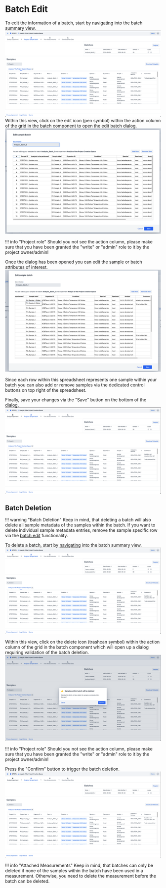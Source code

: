 # Batch Edit

To edit the information of a batch, start by [navigating](batch_introduction.md#batch-navigation)
into the batch summary view.
![batch_summary](images/batch_summary_with_batch.png)
Within this view, click on the edit icon (pen symbol) within the action column of the grid in the batch component
to open the edit batch dialog.
![batch_edit_dialog](images/batch_edit_dialog.png)

!!! info "Project role"
    Should you not see the action column,
    please make sure that you have been granted the "write" or "admin" role to it by the project owner/admin!

Once the dialog has been opened you can edit the sample or batch attributes of interest.
![batch_edit_dialog_edited](images/batch_edit_dialog_edited.png)

Since each row within this spreadsheet represents one sample within your batch you can also add or remove 
samples via the dedicated control buttons on top right of the spreadsheet.

Finally, save your changes via the "Save" button on the bottom of the dialog. 
![batch_edit_summary_edited.png](images/batch_edit_summary_edited.png)

## Batch Deletion

!!! warning "Batch Deletion"
    Keep in mind, that deleting a batch will also delete all sample metadata of the samples within the batch.
    If you want to delete individual sample metadata entries, remove the sample specific row via the [batch edit](#batch-edit) functionality.

To delete a batch, start by [navigating](batch_introduction.md#batch-navigation)
into the batch summary view.
![batch_deletion_summary](images/batch_deletion_summary.png)

Within this view, click on the delete icon (trashcan symbol) within the action column of the grid in the batch component
which will open up a dialog requiring validation of the batch deletion. 
![batch_deletion_triggered](images/batch_deletion_triggered.png)

!!! info "Project role"
    Should you not see the action column,
    please make sure that you have been granted the "write" or "admin" role to it by the project owner/admin!

Press the "Confirm" button to trigger the batch deletion. 
![batch_deletion_triggered](images/batch_deletion_successful_summary.png)

!!! info "Attached Measurements"
    Keep in mind, that batches can only be deleted if none of the samples within the batch have been used in a measurement.
    Otherwise, you need to delete the measurement before the batch can be deleted.
